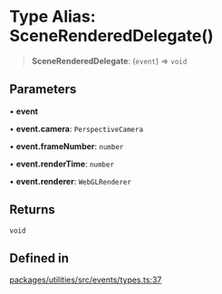 # Type Alias: SceneRenderedDelegate()

> **SceneRenderedDelegate**: (`event`) => `void`

## Parameters

• **event**

• **event.camera**: `PerspectiveCamera`

• **event.frameNumber**: `number`

• **event.renderTime**: `number`

• **event.renderer**: `WebGLRenderer`

## Returns

`void`

## Defined in

[packages/utilities/src/events/types.ts:37](https://github.com/cognitedata/reveal/blob/3aaed3491dba3f4ba9ecd87f495d35383cc73a1d/viewer/packages/utilities/src/events/types.ts#L37)
